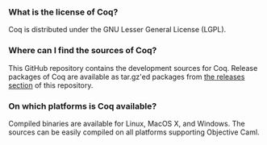 ### What is the license of Coq?

Coq is distributed under the GNU Lesser General License (LGPL).

### Where can I find the sources of Coq?

This GitHub repository contains the development sources for Coq. Release packages of Coq are available as tar.gz'ed packages from [the releases section](https://github.com/coq/coq/releases) of this repository.

### On which platforms is Coq available?

Compiled binaries are available for Linux, MacOS X, and Windows. The sources can be easily compiled on all platforms supporting Objective Caml.